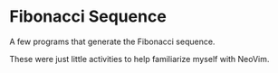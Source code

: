 # Fibonacci Sequence
A few programs that generate the Fibonacci sequence.

These were just little activities to help familiarize myself with NeoVim. 
